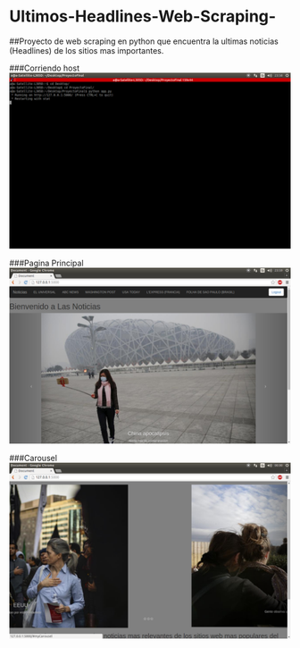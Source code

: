 # Ultimos-Headlines-Web-Scraping-

##Proyecto de web scraping en python que encuentra la ultimas noticias (Headlines) de los sitios mas importantes.

###Corriendo host
![Pagina Principal](https://github.com/ajiwt/Ultimos-Headlines-Web-Scraping-/blob/master/ServidorCorriendo.png)

###Pagina Principal
![Pagina Principal](https://github.com/ajiwt/Ultimos-Headlines-Web-Scraping-/blob/master/PaginaPrincipal.png)

  ###Carousel
  ![Pagina Principal](https://github.com/ajiwt/Ultimos-Headlines-Web-Scraping-/blob/master/Carousel.png)
